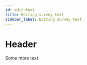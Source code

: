 ```yaml
---
id: edit-text
title: Editing survey text
sidebar_label: Editing survey text
---
```


# Header

Some more text 
